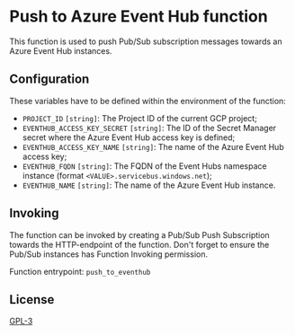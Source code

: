 # Push to Azure Event Hub function

This function is used to push Pub/Sub subscription messages towards an Azure Event Hub instances.

## Configuration
These variables have to be defined within the environment of the function:
- `PROJECT_ID` `[string]`: The Project ID of the current GCP project;
- `EVENTHUB_ACCESS_KEY_SECRET` `[string]`: The ID of the Secret Manager secret where the Azure Event Hub access key is 
  defined;
- `EVENTHUB_ACCESS_KEY_NAME` `[string]`: The name of the Azure Event Hub access key;
- `EVENTHUB_FQDN` `[string]`: The FQDN of the Event Hubs namespace instance (format `<VALUE>.servicebus.windows.net`);
- `EVENTHUB_NAME` `[string]`: The name of the Azure Event Hub instance.

## Invoking
The function can be invoked by creating a Pub/Sub Push Subscription towards the HTTP-endpoint of the function. Don't
forget to ensure the Pub/Sub instances has Function Invoking permission.

Function entrypoint: `push_to_eventhub`

## License
[GPL-3](https://www.gnu.org/licenses/gpl-3.0.en.html)
